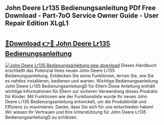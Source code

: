 ## John Deere Lr135 Bedienungsanleitung PDf Free Download - Part-7oO Service Owner Guide - User Repair Edition XLgL1

# <h2><a href="http://df1z13.blite.top/?on=John+Deere+Lr135+Bedienungsanleitung">🔗Download 👉🔴 John Deere Lr135 Bedienungsanleitung</a></h2>

[![John Deere Lr135 Bedienungsanleitung new download](https://i.imgur.com/lujVjoI.png)](http://df1z13.blite.top/?on=John+Deere+Lr135+Bedienungsanleitung)
Dieses Handbuch erschließt das Potenzial Ihres neuen John Deere Lr135 Bedienungsanleitung. Entdecken Sie seine Funktionen, lernen Sie, wie Sie es nahtlos installieren, bedienen und warten. Wichtige Bedienungsanleitung John Deere Lr135 BedienungsanleitungD für Eltern Diese Anleitung enthält wichtige Informationen für Eltern zur sicheren Verwendung dieses Produkts für Kinder. Mit Funktionen wie der Funktionsliste wurde Ihr neues John Deere Lr135 Bedienungsanleitung entwickelt, um die Produktivität und Effizienz zu maximieren. Danke, dass Sie sich für uns entschieden haben! Wir wissen Ihr Vertrauen und Ihre Unterstützung für John Deere Lr135 BedienungsanleitungD zu schätzen.
